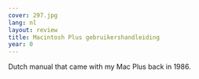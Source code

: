 ```yaml
---
cover: 297.jpg
lang: nl
layout: review
title: Macintosh Plus gebruikershandleiding
year: 0
---
```


Dutch manual that came with my Mac Plus back in 1986.
